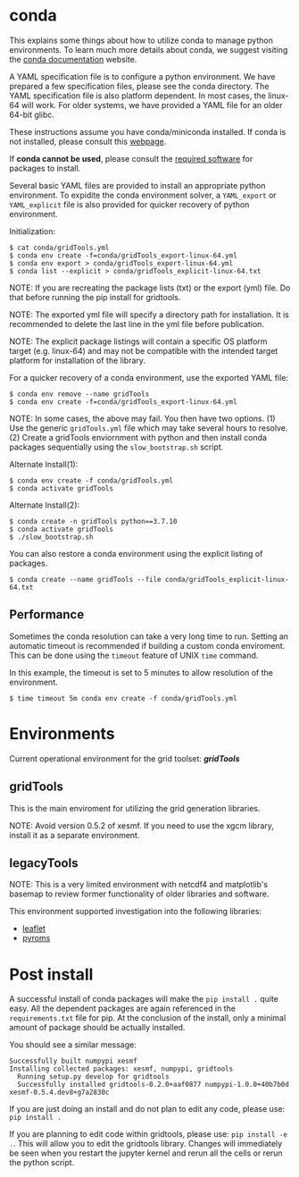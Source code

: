 # conda

This explains some things about how to utilize conda to
manage python environments.  To learn much more details about
conda, we suggest visiting the
[conda documentation](https://docs.conda.io/projects/conda/en/latest/index.html)
website.

A YAML specification file is to configure a python environment.  We
have prepared a few specification files, please see the conda directory.
The YAML specification file is also platform dependent.  In most cases,
the linux-64 will work.  For older systems, we have provided a YAML
file for an older 64-bit glibc.

These instructions assume you have conda/miniconda installed.  If
conda is not installed, please consult this
[webpage](https://docs.conda.io/projects/conda/en/latest/user-guide/install/index.html).

If **conda cannot be used**, please consult the
[required software](../development/Requirements.md) for packages to install.

Several basic YAML files are provided to install an appropriate python
environment.  To expidite the conda environment solver,
a `YAML_export` or `YAML_explicit` file is
also provided for quicker recovery of python environment.

Initialization:
```
$ cat conda/gridTools.yml
$ conda env create -f=conda/gridTools_export-linux-64.yml
$ conda env export > conda/gridTools_export-linux-64.yml
$ conda list --explicit > conda/gridTools_explicit-linux-64.txt
```

NOTE: If you are recreating the package lists (txt) or the
export (yml) file.  Do that before running the pip install
for gridtools.

NOTE: The exported yml file will specify a directory path for
installation.  It is recommended to delete the last line in the
yml file before publication.

NOTE: The explicit package listings will contain a specific OS
platform target (e.g. linux-64) and may not be compatible with
the intended target platform for installation of the library.

For a quicker recovery of a conda environment, use the exported
YAML file:
```
$ conda env remove --name gridTools
$ conda env create -f=conda/gridTools_export-linux-64.yml
```

NOTE: In some cases, the above may fail.  You then have two options.
(1) Use the generic `gridTools.yml` file which may take several hours
to resolve. (2) Create a gridTools enviornment with python and
then install conda packages sequentially using the `slow_bootstrap.sh`
script.

Alternate Install(1):
```
$ conda env create -f conda/gridTools.yml
$ conda activate gridTools
```

Alternate Install(2):
```
$ conda create -n gridTools python==3.7.10
$ conda activate gridTools
$ ./slow_bootstrap.sh
```

You can also restore a conda environment using the explicit listing
of packages.
```
$ conda create --name gridTools --file conda/gridTools_explicit-linux-64.txt
```

## Performance

Sometimes the conda resolution can take a very long time to run.
Setting an automatic timeout is recommended if building a custom
conda enviroment.  This can be done using the `timeout` feature
of UNIX `time` command.

In this example, the timeout is set to 5 minutes to allow resolution
of the environment.
```
$ time timeout 5m conda env create -f conda/gridTools.yml
```

# Environments

Current operational environment for the grid toolset: ***gridTools***

## gridTools

This is the main enviroment for utilizing the grid generation libraries.

NOTE: Avoid version 0.5.2 of xesmf.  If you need to use the xgcm library,
      install it as a separate environment.

## legacyTools

NOTE: This is a very limited environment with netcdf4 and matplotlib's basemap
to review former functionality of older libraries and software.

This environment supported investigation into the following libraries:
  * [leaflet](../development/python/libraries/leaflet.md)
  * [pyroms](../development/python/libraries/pyroms.md)

# Post install

A successful install of conda packages will make the `pip install .`
quite easy.  All the dependent packages are again referenced in
the `requirements.txt` file for pip.  At the conclusion of the
install, only a minimal amount of package should be
actually installed.

You should see a similar message:
```
Successfully built numpypi xesmf
Installing collected packages: xesmf, numpypi, gridtools
  Running setup.py develop for gridtools
  Successfully installed gridtools-0.2.0+aaf0877 numpypi-1.0.0+40b7b0d xesmf-0.5.4.dev8+g7a2830c
```

If you are just doing an install and do not plan to edit any code,
please use: `pip install .`

If you are planning to edit code within gridtools, please use:
`pip install -e .`.  This will allow you to edit the gridtools
library.  Changes will immediately be seen when you restart
the jupyter kernel and rerun all the cells or rerun the
python script.
